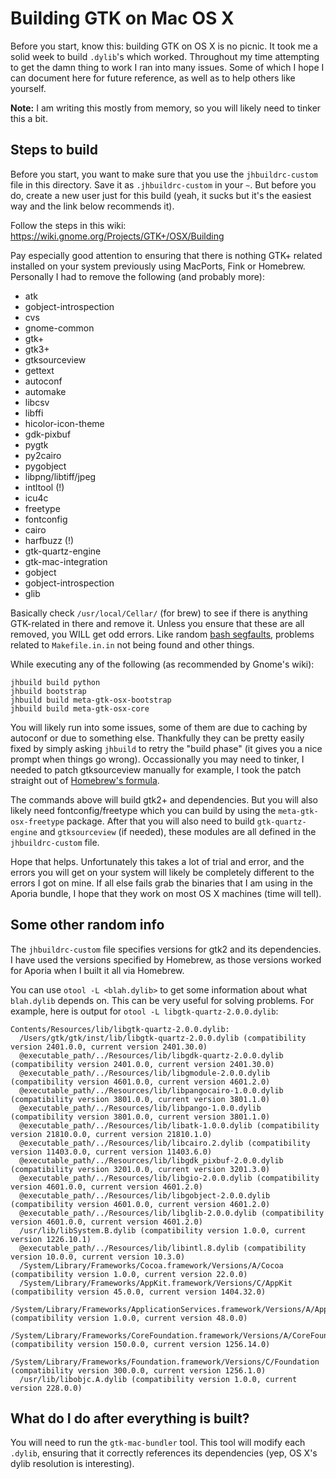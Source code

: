 # Building GTK on Mac OS X

Before you start, know this: building GTK on OS X is no picnic. It took me a 
solid week to build ``.dylib``'s which worked. Throughout my time attempting
to get the damn thing to work I ran into many issues. Some of which I hope I
can document here for future reference, as well as to help others like yourself.

**Note:** I am writing this mostly from memory, so you will likely need to
tinker this a bit.

## Steps to build

Before you start,
you want to make sure that you use the ``jhbuildrc-custom`` file in this
directory. Save it as ``.jhbuildrc-custom`` in your ``~``. But before you do,
create a new user just for this build (yeah, it sucks but it's the
easiest way and the link below recommends it).

Follow the steps in this wiki: https://wiki.gnome.org/Projects/GTK+/OSX/Building

Pay especially good attention to ensuring that there is nothing GTK+ related
installed on your system previously using MacPorts, Fink or Homebrew.
Personally I had to remove the following (and probably more):

* atk
* gobject-introspection
* cvs
* gnome-common
* gtk+
* gtk3+
* gtksourceview
* gettext
* autoconf
* automake
* libcsv
* libffi
* hicolor-icon-theme
* gdk-pixbuf
* pygtk
* py2cairo
* pygobject
* libpng/libtiff/jpeg
* intltool (!)
* icu4c
* freetype
* fontconfig
* cairo
* harfbuzz (!)
* gtk-quartz-engine
* gtk-mac-integration
* gobject
* gobject-introspection
* glib

Basically check ``/usr/local/Cellar/`` (for brew) to see if there is anything
GTK-related in there and remove it. Unless you ensure that these are all
removed, you WILL get odd errors. Like random
[bash segfaults](https://twitter.com/d0m96/status/714488850786164736),
problems related to ``Makefile.in.in`` not being found and other things.

While executing any of the following (as recommended by Gnome's wiki):

```
jhbuild build python
jhbuild bootstrap
jhbuild build meta-gtk-osx-bootstrap
jhbuild build meta-gtk-osx-core
```

You will likely run into some issues, some of them are due to caching by 
autoconf or due to something else. Thankfully they can be pretty easily fixed
by simply asking ``jhbuild`` to retry the "build phase" (it gives you a nice
prompt when things go wrong). Occassionally you may need to tinker, I needed
to patch gtksourceview manually for example, I took the patch straight out of
[Homebrew's formula](https://github.com/Homebrew/homebrew/blob/master/Library/Formula/gtksourceview.rb).

The commands above will build gtk2+ and dependencies. But you will also likely
need fontconfig/freetype which you can build by using the
``meta-gtk-osx-freetype`` package. After that you will also need to build
``gtk-quartz-engine`` and ``gtksourceview`` (if needed), these modules are
all defined in the ``jhbuildrc-custom`` file.

Hope that helps. Unfortunately this takes a lot of trial and error, and the
errors you will get on your system will likely be completely different to the
errors I got on mine. If all else fails grab the binaries that I am using in
the Aporia bundle, I hope that they work on most OS X machines (time will tell).

## Some other random info

The ``jhbuildrc-custom`` file specifies versions for gtk2 and its dependencies.
I have used the versions specified by Homebrew, as those versions worked for
Aporia when I built it all via Homebrew.

You can use ``otool -L <blah.dylib>`` to get some information about what
``blah.dylib`` depends on. This can be very useful for solving problems. For
example, here is output for ``otool -L libgtk-quartz-2.0.0.dylib``:

```
Contents/Resources/lib/libgtk-quartz-2.0.0.dylib:
  /Users/gtk/gtk/inst/lib/libgtk-quartz-2.0.0.dylib (compatibility version 2401.0.0, current version 2401.30.0)
  @executable_path/../Resources/lib/libgdk-quartz-2.0.0.dylib (compatibility version 2401.0.0, current version 2401.30.0)
  @executable_path/../Resources/lib/libgmodule-2.0.0.dylib (compatibility version 4601.0.0, current version 4601.2.0)
  @executable_path/../Resources/lib/libpangocairo-1.0.0.dylib (compatibility version 3801.0.0, current version 3801.1.0)
  @executable_path/../Resources/lib/libpango-1.0.0.dylib (compatibility version 3801.0.0, current version 3801.1.0)
  @executable_path/../Resources/lib/libatk-1.0.0.dylib (compatibility version 21810.0.0, current version 21810.1.0)
  @executable_path/../Resources/lib/libcairo.2.dylib (compatibility version 11403.0.0, current version 11403.6.0)
  @executable_path/../Resources/lib/libgdk_pixbuf-2.0.0.dylib (compatibility version 3201.0.0, current version 3201.3.0)
  @executable_path/../Resources/lib/libgio-2.0.0.dylib (compatibility version 4601.0.0, current version 4601.2.0)
  @executable_path/../Resources/lib/libgobject-2.0.0.dylib (compatibility version 4601.0.0, current version 4601.2.0)
  @executable_path/../Resources/lib/libglib-2.0.0.dylib (compatibility version 4601.0.0, current version 4601.2.0)
  /usr/lib/libSystem.B.dylib (compatibility version 1.0.0, current version 1226.10.1)
  @executable_path/../Resources/lib/libintl.8.dylib (compatibility version 10.0.0, current version 10.3.0)
  /System/Library/Frameworks/Cocoa.framework/Versions/A/Cocoa (compatibility version 1.0.0, current version 22.0.0)
  /System/Library/Frameworks/AppKit.framework/Versions/C/AppKit (compatibility version 45.0.0, current version 1404.32.0)
  /System/Library/Frameworks/ApplicationServices.framework/Versions/A/ApplicationServices (compatibility version 1.0.0, current version 48.0.0)
  /System/Library/Frameworks/CoreFoundation.framework/Versions/A/CoreFoundation (compatibility version 150.0.0, current version 1256.14.0)
  /System/Library/Frameworks/Foundation.framework/Versions/C/Foundation (compatibility version 300.0.0, current version 1256.1.0)
  /usr/lib/libobjc.A.dylib (compatibility version 1.0.0, current version 228.0.0)
```

## What do I do after everything is built?

You will need to run the ``gtk-mac-bundler`` tool. This tool will modify each
``.dylib``, ensuring that it correctly references its dependencies (yep, 
OS X's dylib resolution is interesting).

